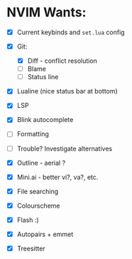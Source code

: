 # NVIM Wants:

- [x] Current keybinds and `set.lua` config
- [x] Git:
    - [x] Diff - conflict resolution
    - [ ] Blame
    - [ ] Status line
- [x] Lualine (nice status bar at bottom)
- [x] LSP
- [x] Blink autocomplete
- [ ] Formatting
- [ ] Trouble? Investigate alternatives
- [x] Outline - aerial ?
- [x] Mini.ai - better vi?, va?, etc.
- [x] File searching
- [x] Colourscheme
- [x] Flash :)
- [x] Autopairs + emmet
- [x] Treesitter

